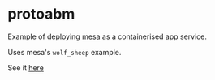 
# protoabm

Example of deploying [mesa](https://mesa.readthedocs.io/en/master/) as a containerised app service. 

Uses mesa's `wolf_sheep` example.

See it [here](https://protoabm.azurewebsites.net)
